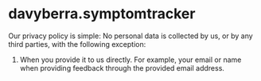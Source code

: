 # davyberra.symptomtracker
Our privacy policy is simple: No personal data is collected by us, or by any third parties, with the following exception:
1. When you provide it to us directly. For example, your email or name when providing feedback through the provided email address.